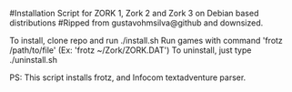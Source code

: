 #Installation Script for ZORK 1, Zork 2 and Zork 3 on Debian based distributions
#Ripped from gustavohmsilva@github and downsized.

To install, clone repo and run ./install.sh
Run games with command 'frotz /path/to/file'
(Ex: 'frotz ~/Zork/ZORK.DAT')
To uninstall, just type ./uninstall.sh

PS: This script installs frotz, and Infocom textadventure parser.
